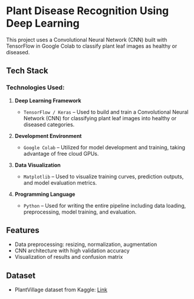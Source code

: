 

# Plant Disease Recognition Using Deep Learning

This project uses a Convolutional Neural Network (CNN) built with TensorFlow in Google Colab to classify plant leaf images as healthy or diseased.

## Tech Stack

### Technologies Used:

1. **Deep Learning Framework**
   - `TensorFlow / Keras` – Used to build and train a Convolutional Neural Network (CNN) for classifying plant leaf images into healthy or diseased categories.

2. **Development Environment**
   - `Google Colab` – Utilized for model development and training, taking advantage of free cloud GPUs.

3. **Data Visualization**
   - `Matplotlib` – Used to visualize training curves, prediction outputs, and model evaluation metrics.

4. **Programming Language**
   - `Python` – Used for writing the entire pipeline including data loading, preprocessing, model training, and evaluation.

## Features
- Data preprocessing: resizing, normalization, augmentation
- CNN architecture with high validation accuracy
- Visualization of results and confusion matrix

## Dataset
- PlantVillage dataset from Kaggle: [Link](https://www.kaggle.com/datasets/emmarex/plantdisease)






